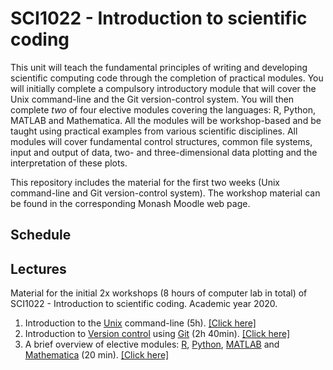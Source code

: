 # SCI1022 - Introduction to scientific coding

This unit will teach the fundamental principles of writing and developing scientific computing code through the completion of practical modules. You will initially complete a compulsory introductory module that will cover the Unix command-line and the Git version-control system. You will then complete *two* of four elective modules covering the languages: R, Python, MATLAB and Mathematica. All the modules will be workshop-based and be taught using practical examples from various scientific disciplines. All modules will cover fundamental control structures, common file systems, input and output of data, two- and three-dimensional data plotting and the interpretation of these plots.

This repository includes the material for the first two weeks (Unix command-line and Git version-control system). The workshop material can be found in the corresponding Monash Moodle web page.

## Schedule

## Lectures

Material for the initial 2x workshops (8 hours of computer lab in total) of SCI1022 - Introduction to scientific coding. Academic year 2020.

1. Introduction to the [Unix](https://en.wikipedia.org/wiki/Unix) command-line (5h). [[Click here]](./Unix-CLI.md)
2. Introduction to [Version control](https://en.wikipedia.org/wiki/Version_control) using [Git](https://git-scm.com/) (2h 40min). [[Click here]](./Git.md)
3. A brief overview of elective modules: [R](https://en.wikipedia.org/wiki/R_(programming_language)), [Python](https://en.wikipedia.org/wiki/Python_(programming_language)), [MATLAB](https://en.wikipedia.org/wiki/MATLAB) and [Mathematica](https://en.wikipedia.org/wiki/Wolfram_Mathematica) (20 min).  [[Click here]](./elective_modules_overview.md)


